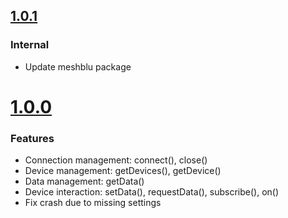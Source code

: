 ## [1.0.1](https://github.com/CESARBR/knot-lib-node/compare/v1.0.0...v1.0.1)

### Internal

- Update meshblu package

# [1.0.0](https://github.com/CESARBR/knot-lib-node/compare/c49d720...v1.0.0)

### Features

- Connection management: connect(), close()
- Device management: getDevices(), getDevice()
- Data management: getData()
- Device interaction: setData(), requestData(), subscribe(), on()
- Fix crash due to missing settings


